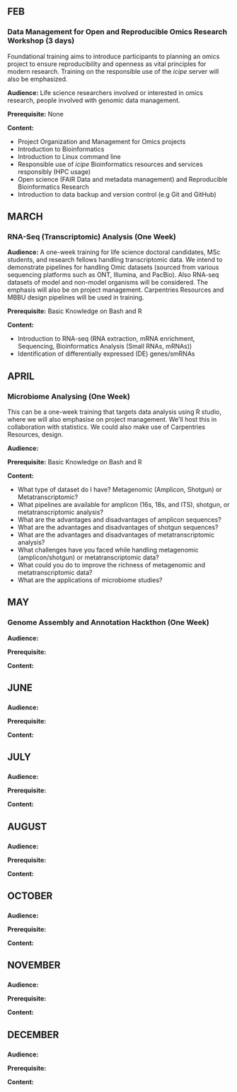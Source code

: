 ## FEB
### Data Management for Open and Reproducible Omics Research Workshop (3 days)
Foundational training aims to introduce participants to planning an omics project to ensure reproducibility and openness as vital principles for modern research. Training on the responsible use of the *icipe* server will also be emphasized.

**Audience:** 
Life science researchers involved or interested in omics research, people involved with genomic data management.

**Prerequisite:** None

**Content:**
- Project Organization and Management for Omics projects
- Introduction to Bioinformatics
- Introduction to Linux command line
- Responsible use of _icipe_ Bioinformatics resources and services  responsibly (HPC usage)
- Open science (FAIR Data and metadata management) and Reproducible Bioinformatics Research 
- Introduction to data backup and version control (e.g Git and GitHub)

## MARCH
### RNA-Seq (Transcriptomic) Analysis (One Week)
**Audience:** 
A one-week training for life science doctoral candidates, MSc students, and research fellows handling transcriptomic data. We intend to demonstrate pipelines for handling Omic datasets (sourced from various sequencing platforms such as ONT, Illumina, and PacBio). Also RNA-seq datasets of model and non-model organisms will be considered. The emphasis will also be on project management. Carpentries Resources and MBBU design pipelines will be used in training.

**Prerequisite:** Basic Knowledge on Bash and R

**Content:**
- Introduction to RNA-seq (RNA extraction, mRNA enrichment, Sequencing, Bioinformatics Analysis (Small RNAs, mRNAs))
- Identification of differentially expressed (DE) genes/smRNAs

## APRIL 
### Microbiome Analysing (One Week)
This can be a one-week training that targets data analysis using R studio, where we will also emphasise on project management. We'll host this in collaboration with statistics. We could also make use of Carpentries Resources, design. 

**Audience:**

**Prerequisite:** Basic Knowledge on Bash and R


**Content:**
- What type of dataset do I have? Metagenomic (Amplicon, Shotgun) or Metatranscriptomic?
- What pipelines are available for amplicon (16s, 18s, and ITS), shotgun, or metatranscriptomic analysis?
- What are the advantages and disadvantages of amplicon sequences?
- What are the advantages and disadvantages of shotgun sequences?
- What are the advantages and disadvantages of metatranscriptomic analysis?
- What challenges have you faced while handling metagenomic (amplicon/shotgun) or metatranscriptomic data?
- What could you do to improve the richness of metagenomic and metatranscriptomic data?
- What are the applications of microbiome studies?

## MAY
### Genome Assembly and Annotation Hackthon (One Week)

**Audience:**

**Prerequisite:**

**Content:**


## JUNE
### 

**Audience:**

**Prerequisite:**

**Content:**


## JULY
### 

**Audience:**

**Prerequisite:**

**Content:**


## AUGUST
### 

**Audience:**

**Prerequisite:**

**Content:**


## OCTOBER
### 

**Audience:**

**Prerequisite:**

**Content:**



## NOVEMBER
###

**Audience:**

**Prerequisite:**

**Content:**


## DECEMBER
### 

**Audience:**

**Prerequisite:**

**Content:**
